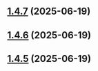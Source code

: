 ## [1.4.7](https://github.com/khmer-chi/board-game-agricola-fence/compare/v1.4.6...v1.4.7) (2025-06-19)

## [1.4.6](https://github.com/khmer-chi/board-game-agricola-fence/compare/v1.4.5...v1.4.6) (2025-06-19)

## [1.4.5](https://github.com/khmer-chi/board-game-agricola-fence/compare/v1.4.4...v1.4.5) (2025-06-19)
